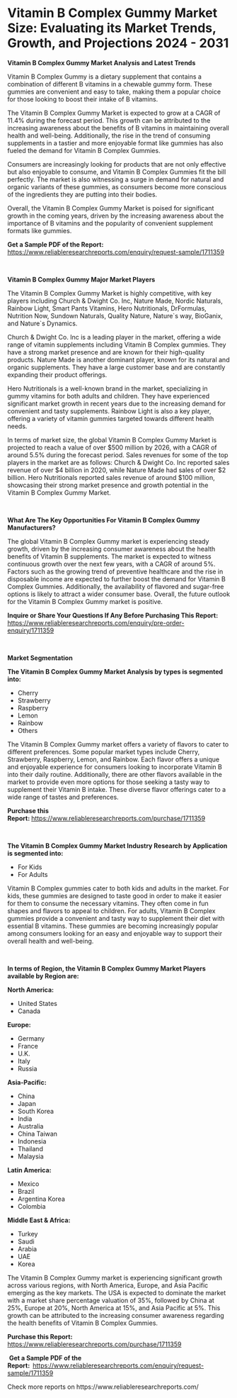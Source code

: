 <p><h1>Vitamin B Complex Gummy Market Size: Evaluating its Market Trends, Growth, and Projections 2024 - 2031</h1></p><p><strong>Vitamin B Complex Gummy Market Analysis and Latest Trends</strong></p>
<p><p>Vitamin B Complex Gummy is a dietary supplement that contains a combination of different B vitamins in a chewable gummy form. These gummies are convenient and easy to take, making them a popular choice for those looking to boost their intake of B vitamins.</p><p>The Vitamin B Complex Gummy Market is expected to grow at a CAGR of 11.4% during the forecast period. This growth can be attributed to the increasing awareness about the benefits of B vitamins in maintaining overall health and well-being. Additionally, the rise in the trend of consuming supplements in a tastier and more enjoyable format like gummies has also fueled the demand for Vitamin B Complex Gummies.</p><p>Consumers are increasingly looking for products that are not only effective but also enjoyable to consume, and Vitamin B Complex Gummies fit the bill perfectly. The market is also witnessing a surge in demand for natural and organic variants of these gummies, as consumers become more conscious of the ingredients they are putting into their bodies.</p><p>Overall, the Vitamin B Complex Gummy Market is poised for significant growth in the coming years, driven by the increasing awareness about the importance of B vitamins and the popularity of convenient supplement formats like gummies.</p></p>
<p><strong>Get a Sample PDF of the Report:&nbsp;</strong> <a href="https://www.reliableresearchreports.com/enquiry/request-sample/1711359">https://www.reliableresearchreports.com/enquiry/request-sample/1711359</a></p>
<p>&nbsp;</p>
<p><strong>Vitamin B Complex Gummy Major Market Players</strong></p>
<p><p>The Vitamin B Complex Gummy Market is highly competitive, with key players including Church & Dwight Co. Inc, Nature Made, Nordic Naturals, Rainbow Light, Smart Pants Vitamins, Hero Nutritionals, DrFormulas, Nutrition Now, Sundown Naturals, Quality Nature, Nature`s way, BioGanix, and Nature`s Dynamics.</p><p>Church & Dwight Co. Inc is a leading player in the market, offering a wide range of vitamin supplements including Vitamin B Complex gummies. They have a strong market presence and are known for their high-quality products. Nature Made is another dominant player, known for its natural and organic supplements. They have a large customer base and are constantly expanding their product offerings.</p><p>Hero Nutritionals is a well-known brand in the market, specializing in gummy vitamins for both adults and children. They have experienced significant market growth in recent years due to the increasing demand for convenient and tasty supplements. Rainbow Light is also a key player, offering a variety of vitamin gummies targeted towards different health needs.</p><p>In terms of market size, the global Vitamin B Complex Gummy Market is projected to reach a value of over $500 million by 2026, with a CAGR of around 5.5% during the forecast period. Sales revenues for some of the top players in the market are as follows: Church & Dwight Co. Inc reported sales revenue of over $4 billion in 2020, while Nature Made had sales of over $2 billion. Hero Nutritionals reported sales revenue of around $100 million, showcasing their strong market presence and growth potential in the Vitamin B Complex Gummy Market.</p></p>
<p>&nbsp;</p>
<p><strong>What Are The Key Opportunities For Vitamin B Complex Gummy Manufacturers?</strong></p>
<p><p>The global Vitamin B Complex Gummy market is experiencing steady growth, driven by the increasing consumer awareness about the health benefits of Vitamin B supplements. The market is expected to witness continuous growth over the next few years, with a CAGR of around 5%. Factors such as the growing trend of preventive healthcare and the rise in disposable income are expected to further boost the demand for Vitamin B Complex Gummies. Additionally, the availability of flavored and sugar-free options is likely to attract a wider consumer base. Overall, the future outlook for the Vitamin B Complex Gummy market is positive.</p></p>
<p><strong>Inquire or Share Your Questions If Any Before Purchasing This Report:</strong> <a href="https://www.reliableresearchreports.com/enquiry/pre-order-enquiry/1711359">https://www.reliableresearchreports.com/enquiry/pre-order-enquiry/1711359</a></p>
<p>&nbsp;</p>
<p><strong>Market Segmentation</strong></p>
<p><strong>The Vitamin B Complex Gummy Market Analysis by types is segmented into:</strong></p>
<p><ul><li>Cherry</li><li>Strawberry</li><li>Raspberry</li><li>Lemon</li><li>Rainbow</li><li>Others</li></ul></p>
<p><p>The Vitamin B Complex Gummy market offers a variety of flavors to cater to different preferences. Some popular market types include Cherry, Strawberry, Raspberry, Lemon, and Rainbow. Each flavor offers a unique and enjoyable experience for consumers looking to incorporate Vitamin B into their daily routine. Additionally, there are other flavors available in the market to provide even more options for those seeking a tasty way to supplement their Vitamin B intake. These diverse flavor offerings cater to a wide range of tastes and preferences.</p></p>
<p><strong>Purchase this Report:&nbsp;</strong><a href="https://www.reliableresearchreports.com/purchase/1711359">https://www.reliableresearchreports.com/purchase/1711359</a></p>
<p>&nbsp;</p>
<p><strong>The Vitamin B Complex Gummy Market Industry Research by Application is segmented into:</strong></p>
<p><ul><li>For Kids</li><li>For Adults</li></ul></p>
<p><p>Vitamin B Complex gummies cater to both kids and adults in the market. For kids, these gummies are designed to taste good in order to make it easier for them to consume the necessary vitamins. They often come in fun shapes and flavors to appeal to children. For adults, Vitamin B Complex gummies provide a convenient and tasty way to supplement their diet with essential B vitamins. These gummies are becoming increasingly popular among consumers looking for an easy and enjoyable way to support their overall health and well-being.</p></p>
<p>&nbsp;</p>
<p><strong>In terms of Region, the Vitamin B Complex Gummy Market Players available by Region are:</strong></p>
<p>
    <p> <strong> North America: </strong>
        <ul>
            <li>United States</li>
            <li>Canada</li>
        </ul>
        </p> 
    <p> <strong> Europe: </strong>
        <ul>
            <li>Germany</li>
            <li>France</li>
            <li>U.K.</li>
            <li>Italy</li>
            <li>Russia</li>
        </ul>
        </p> 
    <p> <strong> Asia-Pacific: </strong>
        <ul>
            <li>China</li>
            <li>Japan</li>
            <li>South Korea</li>
            <li>India</li>
            <li>Australia</li>
            <li>China Taiwan</li>
            <li>Indonesia</li>
            <li>Thailand</li>
            <li>Malaysia</li>
        </ul>
        </p> 
    <p> <strong> Latin America: </strong>
        <ul>
            <li>Mexico</li>
            <li>Brazil</li>
            <li>Argentina Korea</li>
            <li>Colombia</li>
        </ul>
        </p> 
    <p> <strong> Middle East & Africa: </strong>
        <ul>
            <li>Turkey</li>
            <li>Saudi</li>
            <li>Arabia</li>
            <li>UAE</li>
            <li>Korea</li>
        </ul>
    </p>
    </p>
<p><p>The Vitamin B Complex Gummy market is experiencing significant growth across various regions, with North America, Europe, and Asia Pacific emerging as the key markets. The USA is expected to dominate the market with a market share percentage valuation of 35%, followed by China at 25%, Europe at 20%, North America at 15%, and Asia Pacific at 5%. This growth can be attributed to the increasing consumer awareness regarding the health benefits of Vitamin B Complex Gummies.</p></p>
<p><strong>Purchase this Report: </strong><a href="https://www.reliableresearchreports.com/purchase/1711359">https://www.reliableresearchreports.com/purchase/1711359</a></p>
<p>&nbsp;<strong>Get a Sample PDF of the Report:&nbsp;&nbsp;</strong><a href="https://www.reliableresearchreports.com/enquiry/request-sample/1711359">https://www.reliableresearchreports.com/enquiry/request-sample/1711359</a></p>
<p><strong></strong></p>
<p>Check more reports on https://www.reliableresearchreports.com/</p>
